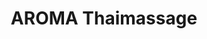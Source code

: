 ---
title: "AROMA Thaimassage"
url: /berlin/aroma-thaimassage-josef-orlopp-strasse/
shop: Massage
---